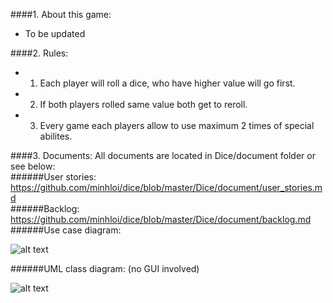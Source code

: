 ####1. About this game:
- To be updated


####2. Rules:

- 1.  Each player will roll a dice, who have higher value will go first.
- 2.  If both players rolled same value both get to reroll.
- 3.  Every game each players allow to use maximum 2 times of special abilites.

####3. Documents:
All documents are located in Dice/document folder or see below:  
######User stories: https://github.com/minhloi/dice/blob/master/Dice/document/user_stories.md  
######Backlog: https://github.com/minhloi/dice/blob/master/Dice/document/backlog.md
######Use case diagram:  
  
![alt text](https://raw.githubusercontent.com/minhloi/dice/master/Dice/document/use_case_diagram.jpg "Use case diagram")

######UML class diagram: (no GUI involved)

![alt text](https://raw.githubusercontent.com/minhloi/dice/master/Dice/document/UML_diagram_no_gui.png "UML diagram")



